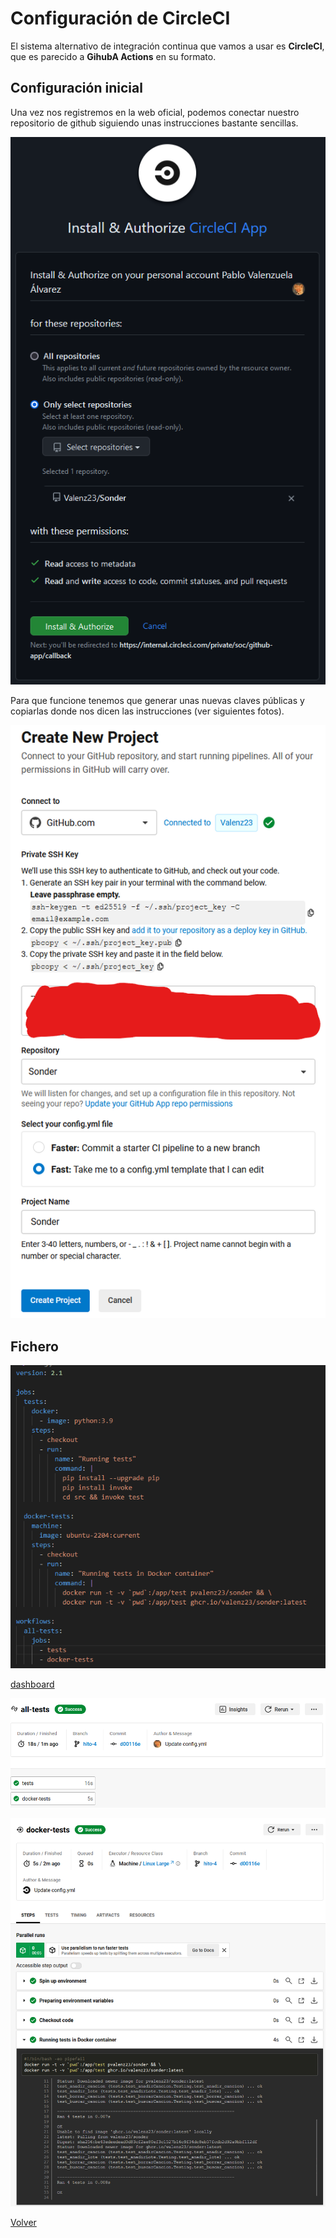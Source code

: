 # Configuración de CircleCI

El sistema alternativo de integración continua que vamos a usar es **CircleCI**, que es parecido a **GihubA Actions** en su formato. 

## Configuración inicial

Una vez nos registremos en la web oficial, podemos conectar nuestro repositorio de github siguiendo unas instrucciones bastante sencillas.

![conectar](img/ciCI1.png)

Para que funcione tenemos que generar unas nuevas claves públicas y copiarlas donde nos dicen las instrucciones (ver siguientes fotos).

![instucciones](img/ciCI2.png)

## Fichero

![fichero](img/ciCI3.png)

[dashboard](https://app.circleci.com/pipelines/circleci/RbSHdQaX63s4AwV2C5Akhp/)

![all test](img/ciCI4.png)

![detalle](img/ciCI5.png)

[Volver](README.md)
